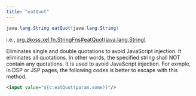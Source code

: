 ```yaml
---
title: "eatQuot"
---
```


```java
java.lang.String eatQuot(java.lang.String)
```

  
i.e.,
[org.zkoss.xel.fn.StringFns#eatQuot(java.lang.String)](https://www.zkoss.org/javadoc/latest/zk/org/zkoss/xel/fn/StringFns.html#eatQuot(java.lang.String))

Eliminates single and double quotations to avoid JavaScript injection.
It eliminates all quotations. In other words, the specified string shall
NOT contain any quotations. It is used to avoid JavaScript injection.
For exmple, in DSP or JSP pages, the following codes is better to escape
with this method.

```xml
<input value="${c:eatQuot(param.some)}"/>
```


